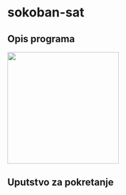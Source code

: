 # sokoban-sat

<h2>Opis programa</h2>

<img src = "http://www.matf.bg.ac.rs/p/files/126-sokoban.png" width ="250" height ="250">

<h2>Uputstvo za pokretanje</h2>

